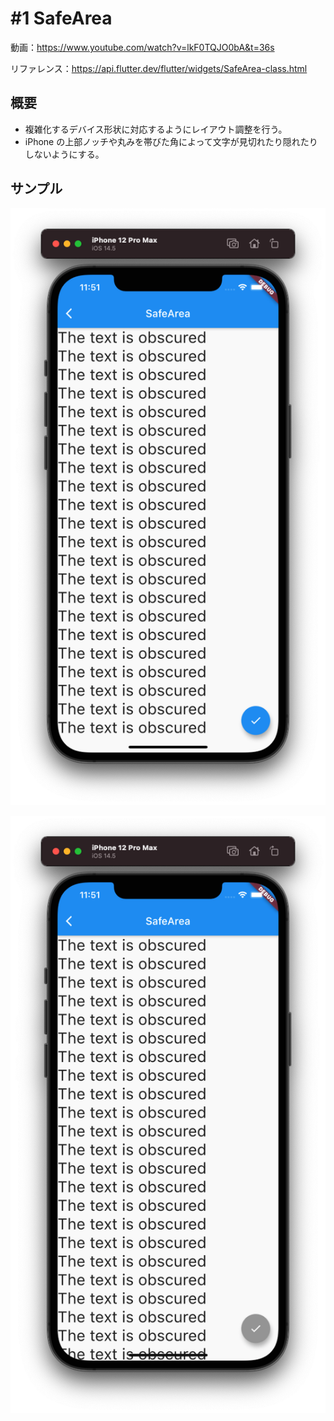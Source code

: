 # #1 SafeArea

動画：https://www.youtube.com/watch?v=lkF0TQJO0bA&t=36s

リファレンス：https://api.flutter.dev/flutter/widgets/SafeArea-class.html

## 概要

- 複雑化するデバイス形状に対応するようにレイアウト調整を行う。
- iPhone の上部ノッチや丸みを帯びた角によって文字が見切れたり隠れたりしないようにする。

## サンプル

![image-20210915000759368](img/%231_SafeArea/image-20210915000759368.png)

![image-20210915000807588](img/%231_SafeArea/image-20210915000807588.png)
